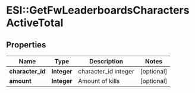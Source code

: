# ESI::GetFwLeaderboardsCharactersActiveTotal

## Properties
Name | Type | Description | Notes
------------ | ------------- | ------------- | -------------
**character_id** | **Integer** | character_id integer | [optional] 
**amount** | **Integer** | Amount of kills | [optional] 


